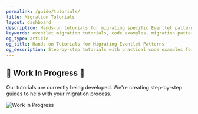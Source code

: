 ```yaml
---
permalink: /guide/tutorials/
title: Migration Tutorials
layout: dashboard
description: Hands-on tutorials for migrating specific Eventlet patterns to modern alternatives. These step-by-step guides provide practical examples of common migration scenarios to help you implement changes in your own codebase.
keywords: eventlet migration tutorials, code examples, migration patterns, asyncio examples, threading examples, step-by-step guide, practical migration
og_type: article
og_title: Hands-on Tutorials for Migrating Eventlet Patterns
og_description: Step-by-step tutorials with practical code examples for migrating common Eventlet patterns to modern asynchronous alternatives.
---
```


<div class="work-in-progress">
  <h2 class="wip-header">🚧 Work In Progress 🚧</h2>
  <p>Our tutorials are currently being developed. We're creating step-by-step guides to help with your migration process.</p>
  <div class="wip-image">
    <img src="{{ site.baseurl }}/images/wip2.svg" alt="Work in Progress" class="wip-svg" />
  </div>
</div>